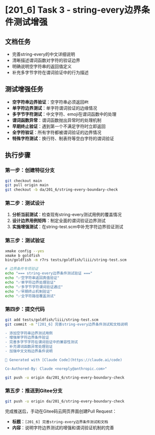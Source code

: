 # [201_6] Task 3 - string-every边界条件测试增强

## 文档任务
- 完善string-every的中文详细说明
- 清晰描述谓词函数对字符的验证边界
- 明确说明空字符串的返回值定义
- 补充多字节字符在谓词验证中的行为描述

## 测试增强任务
- **空字符串边界验证**：空字符串必须返回#t
- **单字符边界测试**：单字符谓词验证的边缘情况
- **多字节字符测试**：中文字符、emoji在谓词函数中的处理
- **谓词函数异常**：谓词函数抛出异常时的处理机制
- **早期终止验证**：遇到第一个不满足字符时立即返回
- **全字符验证**：所有字符都被谓词验证的边界情况
- **特殊字符测试**：换行符、制表符等空白字符的谓词验证

## 执行步骤

### 第一步：创建特征分支
```bash
git checkout main
git pull origin main
git checkout -b da/201_6/string-every-boundary-check
```

### 第二步：测试设计
1. **分析当前测试**：检查现有string-every测试用例的覆盖情况
2. **设计边界用例矩阵**：制定全面的谓词验证边界测试
3. **实施增强测试**：在string-test.scm中补充字符边界验证测试

### 第三步：测试验证
```bash
xmake config --yes
xmake b goldfish
bin/goldfish -m r7rs tests/goldfish/liii/string-test.scm

# 边界条件专项验证
echo "=== string-every边界条件测试验证 ==="
echo "✅空字符串返回真值验证"
echo "✅单字符边界处理验证"
echo "✅多字节字符谓词验证通过"
echo "✅早期终止机制验证"
echo "✅全字符路径覆盖测试"
```

### 第四步：提交代码
```bash
git add tests/goldfish/liii/string-test.scm
git commit -m "[201_6] 完善string-every边界条件测试和文档说明

- 添加空字符串边界测试用例
- 增强单字符边界条件验证
- 完善多字节字符在谓词验证中的兼容性测试
- 补充谓词函数异常处理验证
- 加强中文文档边界条件说明

🤖 Generated with [Claude Code](https://claude.ai/code)

Co-Authored-By: Claude <noreply@anthropic.com>"

git push -u origin da/201_6/string-every-boundary-check
```

### 第五步：推送到Gitee分支
```bash
git push -u origin da/201_6/string-every-boundary-check
```

完成推送后，手动在Gitee码云网页界面创建Pull Request：
- **标题**：`[201_6] 完善string-every边界条件测试和文档`
- **内容**：说明字符边界测试的增强和谓词验证机制的完善